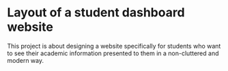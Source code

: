 # Layout of a student dashboard website

This project is about designing a website specifically for students who want to see their academic information presented to them in a non-cluttered and modern way.

